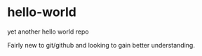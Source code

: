 # hello-world
yet another hello world repo

Fairly new to git/github and looking to gain better understanding.
